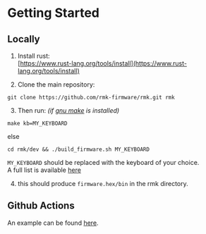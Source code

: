 # Getting Started

## Locally

1. Install rust:  
[https://www.rust-lang.org/tools/install](https://www.rust-lang.org/tools/install)

2. Clone the main repository:
```shell
git clone https://github.com/rmk-firmware/rmk.git rmk
```

3. Then run:
*(if [gnu make](https://www.gnu.org/software/make/) is installed)*
```shell
make kb=MY_KEYBOARD
```
else
```shell
cd rmk/dev && ./build_firmware.sh MY_KEYBOARD 
```

`MY_KEYBOARD` should be replaced with the keyboard of your choice.  
A full list is available [here](https://github.com/rmk-firmware/rmk/tree/master/keyboards)

4. this should produce `firmware.hex/bin` in the rmk directory.

## Github Actions

An example can be found [here](https://github.com/rmk-firmware/rmk-user-example).